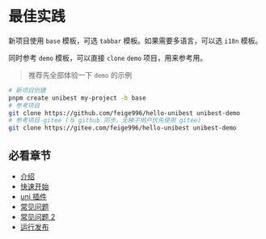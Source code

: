 # 最佳实践

新项目使用 `base` 模板，可选 `tabbar` 模板。如果需要多语言，可以选 `i18n` 模板。

同时参考 `demo` 模板，可以直接 `clone` `demo` 项目，用来参考用。

> 推荐先全部体验一下 `demo` 的示例

```sh
# 新项目创建
pnpm create unibest my-project -b base
# 参考项目
git clone https://github.com/feige996/hello-unibest unibest-demo
# 参考项目-gitee (与 github 同步，无梯子用户优先使用 gitee)
git clone https://gitee.com/feige996/hello-unibest unibest-demo
```

## 必看章节

- [介绍](/base/1-introduction)
- [快速开始](/base/2-start)
- [uni 插件](/base/3-plugin)
- [常见问题](/base/14-faq)
- [常见问题 2](/base/15-faq)
- [运行发布](/base/11-build)
